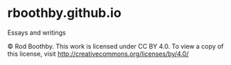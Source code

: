 # rboothby.github.io
Essays and writings


© Rod Boothby. This work is licensed under CC BY 4.0. To view a copy of this license, visit http://creativecommons.org/licenses/by/4.0/
